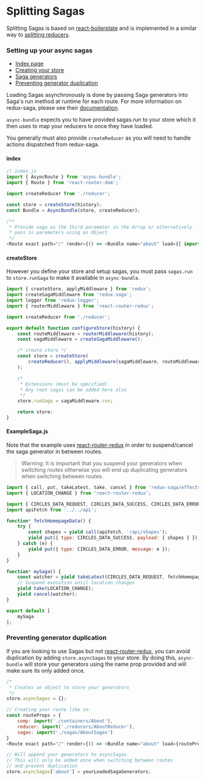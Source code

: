 # Splitting Sagas

Splitting Sagas is based on [react-boilerplate](https://github.com/react-boilerplate/react-boilerplate) and is implemented in a similar way to [splitting reducers](redux.md).

### Setting up your async sagas
 - [Index page](#index)
 - [Creating your store](#createStore)
 - [Saga generators](#exampleSagas)
 - [Preventing generator duplication](#preventDuplication)

Loading Sagas asynchronously is done by passing Saga generators into Saga's run method at runtime for each route. For more information on redux-saga, please see their [documentation](https://redux-saga.js.org/).

`async-bundle` expects you to have provided sagas.run to your store which it then uses to map your reducers to once they have loaded.

You generally must also provide `createReducer` as you will need to handle actions dispatched from redux-saga.

<a name="index"></a>
#### index
```js
// index.js
import { AsyncRoute } from 'async-bundle';
import { Route } from 'react-router-dom';

import createReducer from './reducer';

const store = createStore(history);
const Bundle = AsyncBundle(store, createReducer);

/**
 * Provide saga as the third parameter in the Array or alternatively
 * pass in paremeters using an Object
 */
<Route exact path="/" render={() => <Bundle name="about" load={[ import('./containers/About'), null, import('./sagas/AboutSagas') ]} />} />

```
<a name="createStore"></a>
#### createStore
However you define your store and setup sagas, you must pass `sagas.run` to `store.runSaga` to make it available in `async-bundle`.

```js
import { createStore, applyMiddleware } from 'redux';
import createSagaMiddleware from 'redux-saga';
import logger from 'redux-logger';
import { routerMiddleware } from 'react-router-redux';

import createReducer from './reducer';

export default function configureStore(history) {
    const routeMiddleware = routerMiddleware(history);
    const sagaMiddleware = createSagaMiddleware();

    /* create store */
    const store = createStore(
        createReducer(), applyMiddleware(sagaMiddleware, routeMiddleware, logger)
    );

    /*
     * Extensions (must be specified)
     * Any root sagas can be added here also
     */
    store.runSaga = sagaMiddleware.run;

    return store;
}
```
<a name="exampleSagas"></a>
#### ExampleSaga.js
Note that the example uses [react-router-redux](https://github.com/reactjs/react-router-redux) in order to suspend/cancel the saga generator in between routes.

> Warning: It is important that you suspend your generators when switching routes otherwise you will end up duplicating generators when switching between routes.

```js
import { call, put, takeLatest, take, cancel } from 'redux-saga/effects';
import { LOCATION_CHANGE } from 'react-router-redux';

import { CIRCLES_DATA_REQUEST, CIRCLES_DATA_SUCCESS, CIRCLES_DATA_ERROR } from './constants';
import apiFetch from '../../api';

function* fetchHomepageData() {
    try {
        const shapes = yield call(apiFetch, '/api/shapes');
        yield put({ type: CIRCLES_DATA_SUCCESS, payload: { shapes } });
    } catch (e) {
        yield put({ type: CIRCLES_DATA_ERROR, message: e });
    }
}

function* mySaga() {
    const watcher = yield takeLatest(CIRCLES_DATA_REQUEST, fetchHomepageData);
    // Suspend execution until location changes
    yield take(LOCATION_CHANGE);
    yield cancel(watcher);
}

export default [
    mySaga
];
```
<a name="preventDuplication"></a>
### Preventing generator duplication
If you are looking to use Sagas but not [react-router-redux](https://github.com/reactjs/react-router-redux), you can avoid duplication by adding `store.asyncSagas` to your store. By doing this, `async-bundle` will store your generators using the name prop provided and will make sure its only added once.

```js
/*
 * Creates an object to store your generators
 */
store.asyncSagas = {};

// Creating your route like so:
const routeProps = {
    comp: import('./containers/About'),
    reducer: import('./reducers/AboutReducer'),
    sagas: import('./sagas/AboutSagas')
}
<Route exact path="/" render={() => <Bundle name="about" load={routeProps} />

// Will append your generators to asyncSagas.
// This will only be added once when switching between routes
// and prevent duplication
store.asyncSagas['about'] = yourLoadedSagaGenerators;

```
